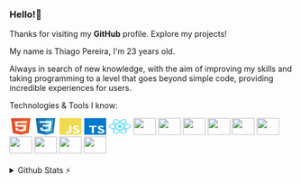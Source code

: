 ### Hello!👋

Thanks for visiting my **GitHub** profile. Explore my projects!

My name is Thiago Pereira, I'm 23 years old.

Always in search of new knowledge, with the aim of improving my skills and taking programming to a level that goes beyond simple code, providing incredible experiences for users.

Technologies & Tools I know:

<div style="display: inline_block">
  <img height="30" width="40" src="https://raw.githubusercontent.com/devicons/devicon/master/icons/html5/html5-original.svg">
  <img height="30" width="40" src="https://raw.githubusercontent.com/devicons/devicon/master/icons/css3/css3-original.svg">
  <img height="30" width="40" src="https://raw.githubusercontent.com/devicons/devicon/master/icons/javascript/javascript-plain.svg">
  <img height="30" width="40" src="https://raw.githubusercontent.com/devicons/devicon/master/icons/typescript/typescript-plain.svg">
  <img height="30" width="40" src="https://raw.githubusercontent.com/devicons/devicon/master/icons/react/react-original.svg">
  <img height="30" width="40" src="https://cdn.jsdelivr.net/gh/devicons/devicon/icons/nextjs/nextjs-original.svg" />
  <img height="30" width="40" src="https://cdn.jsdelivr.net/gh/devicons/devicon@latest/icons/vitejs/vitejs-original.svg" />
  <img height="30" width="40" src="https://cdn.jsdelivr.net/gh/devicons/devicon@latest/icons/tailwindcss/tailwindcss-original.svg" />
  <img height="30" width="40" src="https://cdn.jsdelivr.net/gh/devicons/devicon/icons/nodejs/nodejs-original.svg" />
  <img height="30" width="40" src="https://cdn.jsdelivr.net/gh/devicons/devicon@latest/icons/mysql/mysql-original.svg" />
  <img height="30" width="40" src="https://cdn.jsdelivr.net/gh/devicons/devicon@latest/icons/postgresql/postgresql-original.svg" />
  <img height="30" width="40" src="https://cdn.jsdelivr.net/gh/devicons/devicon@latest/icons/supabase/supabase-original.svg" />
  <img height="30" width="40" src="https://cdn.jsdelivr.net/gh/devicons/devicon@latest/icons/prisma/prisma-original.svg" />
  <img height="30" width="40" src="https://cdn.jsdelivr.net/gh/devicons/devicon@latest/icons/docker/docker-plain.svg" />
  <img height="30" width="40" src="https://cdn.jsdelivr.net/gh/devicons/devicon@latest/icons/figma/figma-original.svg" />
</div>

<br>

<details>
  <summary>Github Stats ⚡</summary>
  
  <a href="#">![Github stats](https://github-readme-stats.vercel.app/api?username=thiagop90&theme=github_dark_dimmed&count_private=true&hide_border=true&line_height=20)</a>
  <a href="#">![Top Langs](https://github-readme-stats.vercel.app/api/top-langs/?username=thiagop90&layout=compact&theme=github_dark_dimmed&count_private=true&hide_border=true)</a>
</details>

